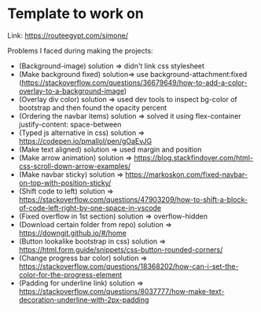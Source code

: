 # Template to work on

Link:
<https://routeegypt.com/simone/>

Problems I faced during making the projects:

- (Background-image) solution => didn't link css stylesheet
- (Make background fixed) solution=> use background-attachment:fixed (<https://stackoverflow.com/questions/36679649/how-to-add-a-color-overlay-to-a-background-image>)
- (Overlay div color) solution => used dev tools to inspect bg-color of bootstrap and then found the opacity percent
- (Ordering the navbar items) solution => solved it using flex-container  justify-content: space-between
- (Typed js alternative in css) solution => <https://codepen.io/pmallol/pen/gOaEvJG>
- (Make text aligned) solution => used margin and position
- (Make arrow animation) solution => <https://blog.stackfindover.com/html-css-scroll-down-arrow-examples/>
- (Make navbar sticky) solution => <https://markoskon.com/fixed-navbar-on-top-with-position-sticky/>
- (Shift code to left) solution => <https://stackoverflow.com/questions/47903209/how-to-shift-a-block-of-code-left-right-by-one-space-in-vscode>
- (Fixed overflow in 1st section) solution => overflow-hidden
- (Download certain folder from repo) solution => <https://downgit.github.io/#/home>
- (Button lookalike bootstrap in css) solution => <https://html.form.guide/snippets/css-button-rounded-corners/>
- (Change progress bar color) solution => <https://stackoverflow.com/questions/18368202/how-can-i-set-the-color-for-the-progress-element>
- (Padding for underline link) solution => <https://stackoverflow.com/questions/8037777/how-make-text-decoration-underline-with-2px-padding>
